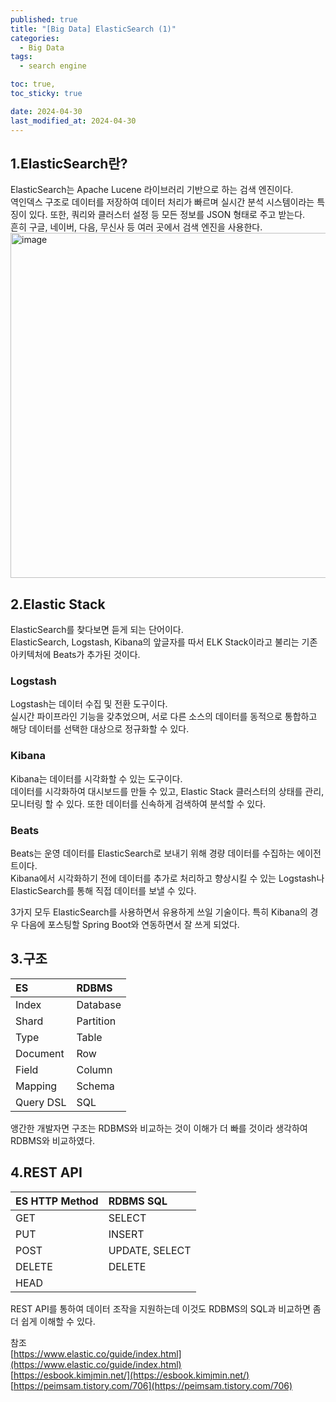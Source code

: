 ```yaml
---
published: true
title: "[Big Data] ElasticSearch (1)"  
categories:
  - Big Data
tags:
  - search engine

toc: true,
toc_sticky: true

date: 2024-04-30
last_modified_at: 2024-04-30
---
```


## 1.ElasticSearch란?
ElasticSearch는 Apache Lucene 라이브러리 기반으로 하는 검색 엔진이다.<br>
역인덱스 구조로 데이터를 저장하여 데이터 처리가 빠르며 실시간 분석 시스템이라는 특징이 있다. 또한, 쿼리와 클러스터 설정 등 모든 정보를 JSON 형태로 주고 받는다.<br>
흔히 구글, 네이버, 다음, 무신사 등 여러 곳에서 검색 엔진을 사용한다.
<img width="552" alt="image" src="https://github.com/yuna1313/yuna1313.github.io/assets/93983333/80c3e791-fbed-4fb3-bcd2-5350b86136f7">

## 2.Elastic Stack
ElasticSearch를 찾다보면 듣게 되는 단어이다.<br>
ElasticSearch, Logstash, Kibana의 앞글자를 따서 ELK Stack이라고 불리는 기존 아키텍처에 Beats가 추가된 것이다.

### Logstash
Logstash는 데이터 수집 및 전환 도구이다.<br>
실시간 파이프라인 기능을 갖추었으며, 서로 다른 소스의 데이터를 동적으로 통합하고 해당 데이터를 선택한 대상으로 정규화할 수 있다.

### Kibana
Kibana는 데이터를 시각화할 수 있는 도구이다.<br>
데이터를 시각화하여 대시보드를 만들 수 있고, Elastic Stack 클러스터의 상태를 관리, 모니터링 할 수 있다. 또한 데이터를 신속하게 검색하여 분석할 수 있다.

### Beats
Beats는 운영 데이터를 ElasticSearch로 보내기 위해 경량 데이터를 수집하는 에이전트이다.<br>
Kibana에서 시각화하기 전에 데이터를 추가로 처리하고 향상시킬 수 있는 Logstash나 ElasticSearch를 통해 직접 데이터를 보낼 수 있다.
<br>

3가지 모두 ElasticSearch를 사용하면서 유용하게 쓰일 기술이다. 특히 Kibana의 경우 다음에 포스팅할 Spring Boot와 연동하면서 잘 쓰게 되었다.

## 3.구조

|ES|RDBMS|
|:---|:---|
|Index|Database|
|Shard|Partition|
|Type|Table|
|Document|Row|
|Field|Column|
|Mapping|Schema|
|Query DSL|SQL|

앵간한 개발자면 구조는 RDBMS와 비교하는 것이 이해가 더 빠를 것이라 생각하여 RDBMS와 비교하였다.

## 4.REST API

|ES HTTP Method|RDBMS SQL|
|:---|:---|
|GET|SELECT|
|PUT|INSERT|
|POST|UPDATE, SELECT|
|DELETE|DELETE|
|HEAD||

REST API를 통하여 데이터 조작을 지원하는데 이것도 RDBMS의 SQL과 비교하면 좀 더 쉽게 이해할 수 있다.


참조<br>
[https://www.elastic.co/guide/index.html](https://www.elastic.co/guide/index.html)<br>
[https://esbook.kimjmin.net/](https://esbook.kimjmin.net/)<br>
[https://peimsam.tistory.com/706](https://peimsam.tistory.com/706)<br>